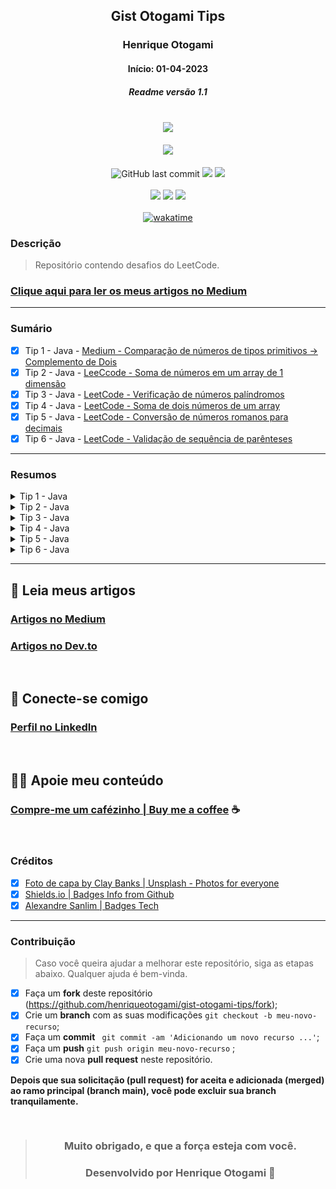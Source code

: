 <div align="center">

## Gist Otogami Tips
### Henrique Otogami
#### Início: 01-04-2023
##### Readme versão 1.1

</div>
<br>
<div align="center">
<img width="500" src="https://github.com/henriqueotogami/todolistyoutube/blob/master/JAVA-Cover.png?raw=true">
</div>
<br>
<div align="center">
<img src="https://img.shields.io/github/release-date/henriqueotogami/gist-otogami-tips">
</div>
<br>
<div align="center">
<img alt="GitHub last commit" src="https://img.shields.io/github/last-commit/henriqueotogami/gist-otogami-tips">
<img src="https://img.shields.io/github/checks-status/henriqueotogami/gist-otogami-tips/main">
<img src="https://img.shields.io/github/issues/henriqueotogami/gist-otogami-tips">
</div>
<br>
<div align="center">
<img src="https://img.shields.io/github/forks/henriqueotogami/gist-otogami-tips?style=flat">
<img src="https://img.shields.io/github/stars/henriqueotogami/gist-otogami-tips?style=flat">
<img src="https://img.shields.io/github/license/henriqueotogami/gist-otogami-tips">
</div>
<br>
<div align=center>
<a href="https://wakatime.com/badge/user/1e53636e-c916-4d50-9ce1-f3ac75a883e3/project/970cd313-2377-4be5-8492-b10920603feb"><img src="https://wakatime.com/badge/user/1e53636e-c916-4d50-9ce1-f3ac75a883e3/project/970cd313-2377-4be5-8492-b10920603feb.svg" alt="wakatime">
</a>
</div>

### Descrição
> Repositório contendo desafios do LeetCode.

### [Clique aqui para ler os meus artigos no Medium](https://medium.com/@henriqueotogami)

<hr>

### Sumário
- [x] Tip 1 - Java - [Medium - Comparação de números de tipos primitivos -> Complemento de Dois]()
- [x] Tip 2 - Java - [LeeCcode - Soma de números em um array de 1 dimensão](https://leetcode.com/submissions/detail/963245883/)
- [x] Tip 3 - Java - [LeetCode - Verificação de números palíndromos](https://leetcode.com/submissions/detail/964826217/)
- [x] Tip 4 - Java - [LeetCode - Soma de dois números de um array](https://leetcode.com/submissions/detail/965504107/)
- [x] Tip 5 - Java - [LeetCode - Conversão de números romanos para decimais](https://leetcode.com/submissions/detail/975210818/)
- [x] Tip 6 - Java - [LeetCode - Validação de sequência de parênteses](https://leetcode.com/submissions/detail/1017104932/)

<hr>

### Resumos

<details>
    <summary> Tip 1 - Java </summary>

##### Release v1.1

> Medium - Comparação de números de tipos primitivos -> Complemento de Dois.
>
> A partir dos desafios contidos aqui no Tip 1, foi possível escrever o artigo no Medium [Validação de Sequência de Parênteses](https://medium.com/@henriqueotogami/validação-de-sequência-de-parênteses-e969e5560480), compartilhando a minha estratégia para realizar a implementação.

<br>
<div align="center">
<img width="auto" src="https://github.com/henriqueotogami/gist-otogami-tips/blob/main/src/main/resources/com/otogamidev/gist/images/Medium-TwosComplement-Image-01.png?raw=true">
</div>
<br>
<hr>
</details>

<details>
    <summary> Tip 2 - Java </summary>

##### Release v1.2

> Leetcode - Soma de números em um array de 1 dimensão.

#### [LeetCode Submission - Running Sum of 1d Array](https://leetcode.com/submissions/detail/963245883/)

#### Descrição

> Dado um array nums. Definimos uma soma corrente de um array como runningSum[i] = sum(nums[0]…nums[i]).
>
> Retorna a soma corrente de nums. 

##### Exemplo 1:

> Entrada: nums = [1,2,3,4]
>
> Saída: [1,3,6,10]
>
> Explicação: A soma corrente é obtida da seguinte forma: [1, 1+2, 1+2+3, 1+2+3+4].

##### Exemplo 2:

> Entrada: nums = [1,1,1,1,1]
>
> Saída: [1,2,3,4,5]
>
> Explicação: A soma corrente é obtida da seguinte forma: [1, 1+1, 1+1+1, 1+1+1+1, 1+1+1+1+1].

##### Exemplo 3:

> Entrada: nums = [3,1,2,10,1]
>
> Saída: [3,4,6,16,17]
 
##### Restrições:

> 1 <= nums.length <= 1000
>
> -10^6 <= nums[i] <= 10^6

<hr>
</details>

<details>
    <summary> Tip 3 - Java </summary>

##### Release v1.3

> LeetCode - Verificação de números palíndromos

#### [LeetCode Submission - Palindrome Number](https://leetcode.com/submissions/detail/964826217/)

#### Descrição

> Dado um inteiro x, retorne true se x for um palíndromo, e false de outra forma .

##### Exemplo 1:

> Entrada: x = 121
>
> Saída: verdadeiro
> 
> Explicação: 121 é lido como 121 da esquerda para a direita e da direita para a esquerda.

##### Exemplo 2:

> Entrada: x = -121
>
> Saída: false
>
> Explicação: Da esquerda para a direita, lê-se -121. Da direita para a esquerda, torna-se 121-. Portanto, não é um palíndromo.

##### Exemplo 3:

> Entrada: x = 10
> 
> Saída: false
> 
> Explicação: Lê 01 da direita para a esquerda. Portanto, não é um palíndromo.

##### Restrições:

> -231 <= x <= 231 - 1

<hr>
</details>

<details>
    <summary> Tip 4 - Java </summary>

##### Release v1.4

> LeetCode - Soma de dois números de um array.

#### [LeetCode Submission - Two Sum](https://leetcode.com/submissions/detail/965504107/)

#### Descrição

> Dado um array de inteiros nums e um inteiro target, retorne os índices dos dois números de modo que a soma deles sejatarget .
> 
> Você pode assumir que cada entrada teria exatamente uma solução e não pode usar o mesmo elemento duas vezes.
> 
> Você pode retornar a resposta em qualquer ordem.

##### Exemplo 1:

> Entrada: nums = [2,7,11,15], alvo = 9
> Saída: [0,1]
> Explicação: Como nums[0] + nums[1] == 9, retornamos [0, 1].

##### Exemplo 2:

> Entrada: nums = [3,2,4], alvo = 6
> Saída: [1,2]

##### Exemplo 3:

> Entrada: nums = [3,3], alvo = 6
> Saída: [0,1]

##### Restrições:

> 2 <= nums.length <= 104
> -109 <= nums[i] <= 109
> -109 <= target <= 109
> Existe apenas uma resposta válida.

<hr>
</details>

<details>
    <summary> Tip 5 - Java </summary>

##### Release v1.5

> LeetCode - Conversão de números romanos para decimais

#### [LeetCode Submission - Roman to Integer](https://leetcode.com/submissions/detail/975210818/)

#### Descrição

> Os algarismos romanos são representados por sete símbolos diferentes:  I, V, X, L, C, De M.
>
> Símbolo | Valor
>
> - I | 1
> - V | 5
> - X | 10
> - L | 50
> - C | 100
> - D | 500
> - M | 1000

> Por exemplo,  2 é escrito como II em numeral romano, apenas dois uns somados. 12 é escrito como  XII, que é simplesmente X + II. O número 27 é escrito como XXVII, que é XX + V + II.
> 
> Os algarismos romanos são geralmente escritos do maior para o menor, da esquerda para a direita. No entanto, o numeral para quatro não é IIII. Em vez disso, o número quatro é escrito como IV. Como o um está antes do cinco, nós o subtraímos, resultando em quatro. O mesmo princípio se aplica ao número nove, que é escrito como IX. Há seis instâncias em que a subtração é usada:
> 
> - Ipode ser colocado antes de V(5) e X(10) para formar 4 e 9. 
> - Xpode ser colocado antes de L(50) e C(100) para fazer 40 e 90. 
> - Cpode ser colocado antes de D(500) e M(1000) para fazer 400 e 900.

> Dado um numeral romano, converta-o em um inteiro.

##### Exemplo 1:

> Entrada: s = "III"
> 
> Saída: 3
> 
> Explicação: III = 3.

##### Exemplo 2:

> Entrada: s = "LVIII"
> 
> Saída: 58
> 
> Explicação: L = 50, V= 5, III = 3.

##### Exemplo 3:

> Entrada: s = "MCMXCIV"
> 
> Saída: 1994
> 
> Explicação: M = 1000, CM = 900, XC = 90 e IV = 4.

##### Restrições:

> - 1 <= s.length <= 15
>
> - s contém apenas os caracteres ('I', 'V', 'X', 'L', 'C', 'D', 'M').
> 
> - É garantido  que sé um numeral romano válido no intervalo [1, 3999].

<hr>
</details>

<details>
    <summary> Tip 6 - Java </summary>

##### Release v1.6

> LeetCode - Validação de sequência de parênteses.

#### [LeetCode Submission - Valid Parentheses](https://leetcode.com/submissions/detail/1017104932/)

#### Descrição

> Dada uma string scontendo apenas os caracteres '(', ')', '{', '}', '['e ']', determine se a string de entrada é válida.
> 
> Uma string de entrada é válida se:
> 
> - Os colchetes abertos devem ser fechados pelo mesmo tipo de colchetes.
> - Os colchetes abertos devem ser fechados na ordem correta.
> - Cada colchete fechado tem um colchete aberto correspondente do mesmo tipo.
 
##### Exemplo 1:

> Entrada: s = "()"
>
> Saída: verdadeiro

##### Exemplo 2:

> Entrada: s = "()[]{}"
>
> Saída: verdadeiro

##### Exemplo 3:

> Entrada: s = "(]"
> 
> Saída: falso

##### Exemplo 4:

> Entrada: s = "([])"
> 
> Saída: verdadeiro

##### Restrições:

> - 1 <= s.length <= 104
> - s consiste apenas em parênteses '()[]{}'.

<hr>
</details>

<hr>

## 📝 Leia meus artigos

### [Artigos no Medium](https://medium.com/@henriqueotogami)
### [Artigos no Dev.to](https://dev.to/henriqueotogami)

<br>

## 💼 Conecte-se comigo
### [Perfil no LinkedIn](https://www.linkedin.com/in/henrique-matheus-alves-pereira)

<br>

## 🙏🏻 Apoie meu conteúdo
### [Compre-me um cafézinho | Buy me a coffee](https://ko-fi.com/henriqueotogami) ☕

<br>

### Créditos
- [x] [Foto de capa by Clay Banks | Unsplash - Photos for everyone](https://unsplash.com/photos/oO6Gm16Cqcg)
- [x] [Shields.io | Badges Info from Github](https://img.shields.io)
- [x] [Alexandre Sanlim | Badges Tech](https://github.com/alexandresanlim/Badges4-README.md-Profile)

<hr>

### Contribuição
> Caso você queira ajudar a melhorar este repositório, siga as etapas abaixo.
> Qualquer ajuda é bem-vinda.

- [x] Faça um **fork** deste repositório (https://github.com/henriqueotogami/gist-otogami-tips/fork);
- [x] Crie um **branch** com as suas modificações ` git checkout -b meu-novo-recurso `;
- [x] Faça um **commit** ` git commit -am 'Adicionando um novo recurso ...'`;
- [x] Faça um **push** ` git push origin meu-novo-recurso ` ;
- [x] Crie uma nova **pull request** neste repositório.

**Depois que sua solicitação (pull request) for aceita e adicionada (merged) ao ramo principal (branch main), você pode excluir sua branch tranquilamente.**

<div align="center">

<br>

> ### **Muito obrigado, e que a força esteja com você.**
>
> ### Desenvolvido por **Henrique Otogami** 🦁

</div>
